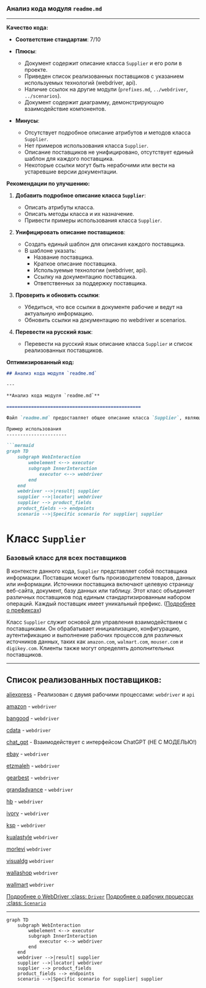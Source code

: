 ### **Анализ кода модуля `readme.md`**

---

**Качество кода:**

- **Соответствие стандартам**: 7/10
- **Плюсы**:
    - Документ содержит описание класса `Supplier` и его роли в проекте.
    - Приведен список реализованных поставщиков с указанием используемых технологий (webdriver, api).
    - Наличие ссылок на другие модули (`prefixes.md`, `../webdriver`, `../scenarios`).
    - Документ содержит диаграмму, демонстрирующую взаимодействие компонентов.

- **Минусы**:
    - Отсутствует подробное описание атрибутов и методов класса `Supplier`.
    - Нет примеров использования класса `Supplier`.
    - Описание поставщиков не унифицировано, отсутствует единый шаблон для каждого поставщика.
    - Некоторые ссылки могут быть нерабочими или вести на устаревшие версии документации.

**Рекомендации по улучшению:**

1.  **Добавить подробное описание класса `Supplier`**:
    - Описать атрибуты класса.
    - Описать методы класса и их назначение.
    - Привести примеры использования класса `Supplier`.

2.  **Унифицировать описание поставщиков**:
    - Создать единый шаблон для описания каждого поставщика.
    - В шаблоне указать:
        - Название поставщика.
        - Краткое описание поставщика.
        - Используемые технологии (webdriver, api).
        - Ссылку на документацию поставщика.
        - Ответственных за поддержку поставщика.

3.  **Проверить и обновить ссылки**:
    - Убедиться, что все ссылки в документе рабочие и ведут на актуальную информацию.
    - Обновить ссылки на документацию по webdriver и scenarios.

4. **Перевести на русский язык**:
    - Перевести на русский язык описание класса `Supplier` и список реализованных поставщиков.

**Оптимизированный код:**

```markdown
## Анализ кода модуля `readme.md`

---

**Анализ кода модуля `readme.md`**

=================================================

Файл `readme.md` предоставляет общее описание класса `Supplier`, являющегося базовым для всех поставщиков данных в проекте `hypotez`. Он также содержит список реализованных поставщиков и информацию о взаимодействии с другими модулями.

Пример использования
----------------------

```mermaid
graph TD
    subgraph WebInteraction
        webelement <--> executor
        subgraph InnerInteraction
            executor <--> webdriver
        end
    end
    webdriver -->|result| supplier
    supplier -->|locator| webdriver
    supplier --> product_fields
    product_fields --> endpoints
    scenario -->|Specific scenario for supplier| supplier
```

# **Класс** `Supplier`

### **Базовый класс для всех поставщиков**

В контексте данного кода, `Supplier` представляет собой поставщика информации. Поставщик может быть производителем товаров, данных или информации. Источники поставщика включают целевую страницу веб-сайта, документ, базу данных или таблицу. Этот класс объединяет различных поставщиков под единым стандартизированным набором операций. Каждый поставщик имеет уникальный префикс. ([Подробнее о префиксах](prefixes.md))

Класс `Supplier` служит основой для управления взаимодействием с поставщиками. Он обрабатывает инициализацию, конфигурацию, аутентификацию и выполнение рабочих процессов для различных источников данных, таких как `amazon.com`, `walmart.com`, `mouser.com` и `digikey.com`. Клиенты также могут определять дополнительных поставщиков.

---

## Список реализованных поставщиков:

[aliexpress](aliexpress) - Реализован с двумя рабочими процессами: `webdriver` и `api`

[amazon](amazon) - `webdriver`

[bangood](bangood) - `webdriver`

[cdata](cdata) - `webdriver`

[chat_gpt](chat_gpt) - Взаимодействует с интерфейсом ChatGPT (НЕ С МОДЕЛЬЮ!)

[ebay](ebay) - `webdriver`

[etzmaleh](etzmaleh) - `webdriver`

[gearbest](gearbest) - `webdriver`

[grandadvance](grandadvance) - `webdriver`

[hb](hb) - `webdriver`

[ivory](ivory) - `webdriver`

[ksp](ksp) - `webdriver`

[kualastyle](kualastyle) `webdriver`

[morlevi](morlevi) `webdriver`

[visualdg](visualdg) `webdriver`

[wallashop](wallashop) `webdriver`

[wallmart](wallmart) `webdriver`

[Подробнее о WebDriver :class: `Driver`](../webdriver)
[Подробнее о рабочих процессах :class: `Scenario`](../scenarios)

---
```mermaid
graph TD
    subgraph WebInteraction
        webelement <--> executor
        subgraph InnerInteraction
            executor <--> webdriver
        end
    end
    webdriver -->|result| supplier
    supplier -->|locator| webdriver
    supplier --> product_fields
    product_fields --> endpoints
    scenario -->|Specific scenario for supplier| supplier
```
